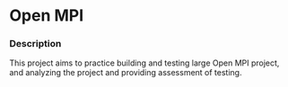 # Open MPI

### Description

This project aims to practice building and testing large Open MPI project, and analyzing the project and providing assessment of testing. 
